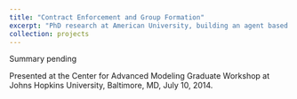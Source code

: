 ```yaml
---
title: "Contract Enforcement and Group Formation"
excerpt: "PhD research at American University, building an agent based model in Python to simulate the contract enforcement problem of the Maghribi Traders, as modeled in the game theory work of Grief 2006."
collection: projects
---
```


Summary pending

Presented at the Center for Advanced Modeling Graduate Workshop at Johns Hopkins University, Baltimore, MD, July 10, 2014.